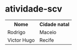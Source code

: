 # atividade-scv

<table>
  <tr>
    <th>Nome</th>
    <th>Cidade natal</th>
  </tr>
  <tr>
    <td>Rodrigo</td>
    <td>Maceio</td>
  </tr>
    <tr>
    <td>Victor Hugo</td>
    <td>Recife</td>
  </tr>
</table>